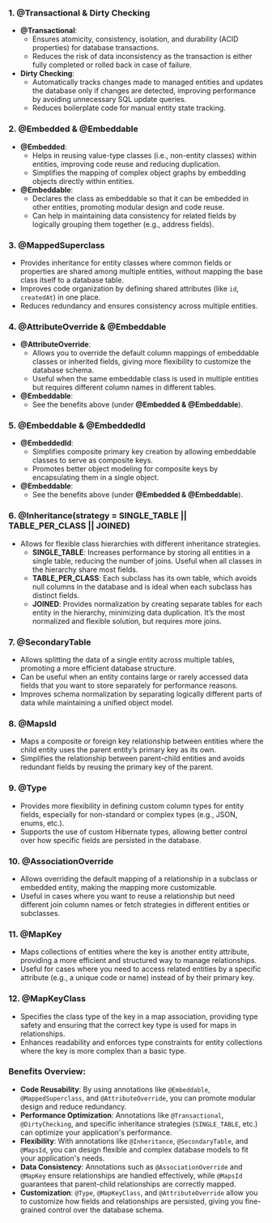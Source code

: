 ### 1. **@Transactional & Dirty Checking**
- **@Transactional**:
    - Ensures atomicity, consistency, isolation, and durability (ACID properties) for database transactions.
    - Reduces the risk of data inconsistency as the transaction is either fully completed or rolled back in case of failure.
- **Dirty Checking**:
    - Automatically tracks changes made to managed entities and updates the database only if changes are detected, improving performance by avoiding unnecessary SQL update queries.
    - Reduces boilerplate code for manual entity state tracking.

### 2. **@Embedded & @Embeddable**
- **@Embedded**:
    - Helps in reusing value-type classes (i.e., non-entity classes) within entities, improving code reuse and reducing duplication.
    - Simplifies the mapping of complex object graphs by embedding objects directly within entities.
- **@Embeddable**:
    - Declares the class as embeddable so that it can be embedded in other entities, promoting modular design and code reuse.
    - Can help in maintaining data consistency for related fields by logically grouping them together (e.g., address fields).

### 3. **@MappedSuperclass**
- Provides inheritance for entity classes where common fields or properties are shared among multiple entities, without mapping the base class itself to a database table.
- Improves code organization by defining shared attributes (like `id`, `createdAt`) in one place.
- Reduces redundancy and ensures consistency across multiple entities.

### 4. **@AttributeOverride & @Embeddable**
- **@AttributeOverride**:
    - Allows you to override the default column mappings of embeddable classes or inherited fields, giving more flexibility to customize the database schema.
    - Useful when the same embeddable class is used in multiple entities but requires different column names in different tables.
- **@Embeddable**:
    - See the benefits above (under **@Embedded & @Embeddable**).

### 5. **@Embeddable & @EmbeddedId**
- **@EmbeddedId**:
    - Simplifies composite primary key creation by allowing embeddable classes to serve as composite keys.
    - Promotes better object modeling for composite keys by encapsulating them in a single object.
- **@Embeddable**:
    - See the benefits above (under **@Embedded & @Embeddable**).

### 6. **@Inheritance(strategy = SINGLE_TABLE || TABLE_PER_CLASS || JOINED)**
- Allows for flexible class hierarchies with different inheritance strategies.
    - **SINGLE_TABLE**: Increases performance by storing all entities in a single table, reducing the number of joins. Useful when all classes in the hierarchy share most fields.
    - **TABLE_PER_CLASS**: Each subclass has its own table, which avoids null columns in the database and is ideal when each subclass has distinct fields.
    - **JOINED**: Provides normalization by creating separate tables for each entity in the hierarchy, minimizing data duplication. It’s the most normalized and flexible solution, but requires more joins.

### 7. **@SecondaryTable**
- Allows splitting the data of a single entity across multiple tables, promoting a more efficient database structure.
- Can be useful when an entity contains large or rarely accessed data fields that you want to store separately for performance reasons.
- Improves schema normalization by separating logically different parts of data while maintaining a unified object model.

### 8. **@MapsId**
- Maps a composite or foreign key relationship between entities where the child entity uses the parent entity’s primary key as its own.
- Simplifies the relationship between parent-child entities and avoids redundant fields by reusing the primary key of the parent.

### 9. **@Type**
- Provides more flexibility in defining custom column types for entity fields, especially for non-standard or complex types (e.g., JSON, enums, etc.).
- Supports the use of custom Hibernate types, allowing better control over how specific fields are persisted in the database.

### 10. **@AssociationOverride**
- Allows overriding the default mapping of a relationship in a subclass or embedded entity, making the mapping more customizable.
- Useful in cases where you want to reuse a relationship but need different join column names or fetch strategies in different entities or subclasses.

### 11. **@MapKey**
- Maps collections of entities where the key is another entity attribute, providing a more efficient and structured way to manage relationships.
- Useful for cases where you need to access related entities by a specific attribute (e.g., a unique code or name) instead of by their primary key.

### 12. **@MapKeyClass**
- Specifies the class type of the key in a map association, providing type safety and ensuring that the correct key type is used for maps in relationships.
- Enhances readability and enforces type constraints for entity collections where the key is more complex than a basic type.

### Benefits Overview:
- **Code Reusability**: By using annotations like `@Embeddable`, `@MappedSuperclass`, and `@AttributeOverride`, you can promote modular design and reduce redundancy.
- **Performance Optimization**: Annotations like `@Transactional`, `@DirtyChecking`, and specific inheritance strategies (`SINGLE_TABLE`, etc.) can optimize your application's performance.
- **Flexibility**: With annotations like `@Inheritance`, `@SecondaryTable`, and `@MapsId`, you can design flexible and complex database models to fit your application's needs.
- **Data Consistency**: Annotations such as `@AssociationOverride` and `@MapKey` ensure relationships are handled effectively, while `@MapsId` guarantees that parent-child relationships are correctly mapped.
- **Customization**: `@Type`, `@MapKeyClass`, and `@AttributeOverride` allow you to customize how fields and relationships are persisted, giving you fine-grained control over the database schema.